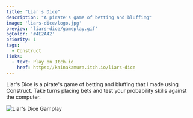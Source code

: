 ```yaml
---
title: "Liar's Dice"
description: "A pirate's game of betting and bluffing"
image: 'liars-dice/logo.jpg'
preview: 'liars-dice/gameplay.gif'
bgColor: '#4E2A42'
priority: 1
tags:
  - Construct
links:
  - text: Play on Itch.io
    href: https://kainakamura.itch.io/liars-dice
---
```


Liar's Dice is a pirate's game of betting and bluffing that I made using Construct. Take turns placing bets and test your probability skills against the computer.

![Liar's Dice Gamplay](/liars-dice/gameplay.gif)
